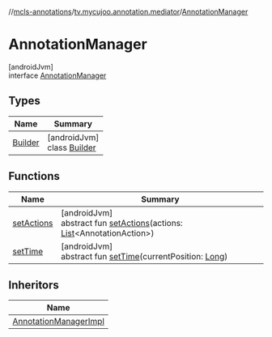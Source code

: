 //[mcls-annotations](../../../index.md)/[tv.mycujoo.annotation.mediator](../index.md)/[AnnotationManager](index.md)

# AnnotationManager

[androidJvm]\
interface [AnnotationManager](index.md)

## Types

| Name | Summary |
|---|---|
| [Builder](-builder/index.md) | [androidJvm]<br>class [Builder](-builder/index.md) |

## Functions

| Name | Summary |
|---|---|
| [setActions](set-actions.md) | [androidJvm]<br>abstract fun [setActions](set-actions.md)(actions: [List](https://kotlinlang.org/api/latest/jvm/stdlib/kotlin.collections/-list/index.html)&lt;AnnotationAction&gt;) |
| [setTime](set-time.md) | [androidJvm]<br>abstract fun [setTime](set-time.md)(currentPosition: [Long](https://kotlinlang.org/api/latest/jvm/stdlib/kotlin/-long/index.html)) |

## Inheritors

| Name |
|---|
| [AnnotationManagerImpl](../-annotation-manager-impl/index.md) |
